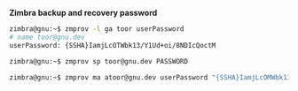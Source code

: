 **Zimbra backup and recovery password**

```bash
zimbra@gnu:~$ zmprov -l ga toor userPassword
# name toor@gnu.dev
userPassword: {SSHA}IamjLcOTWbk13/Y1Ud+oi/8NDIcQoctM

zimbra@gnu:~$ zmprov sp toor@gnu.dev PASSWORD

zimbra@gnu:~$ zmprov ma atoor@gnu.dev userPassword "{SSHA}IamjLcOMWbk13/Y1Yd+oi/8NDIcQoctM"
```